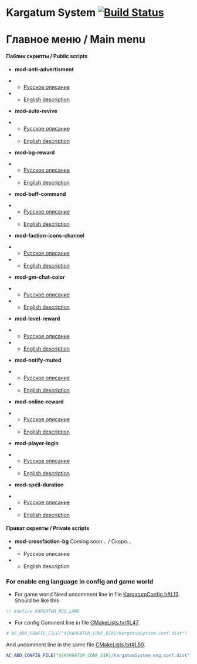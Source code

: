 # Kargatum System [![Build Status](https://travis-ci.com/Winfidonarleyan/kargatum-system.svg?branch=master)](https://travis-ci.com/Winfidonarleyan/kargatum-system)

# Главное меню / Main menu

#### Паблик скрипты / Public scripts
- **mod-anti-advertisment**
- * [Русское описание](https://github.com/Winfidonarleyan/kargatum-system/tree/master/src/mod-anti-advertisment)
- * [English description](https://github.com/Winfidonarleyan/kargatum-system/blob/master/src/mod-anti-advertisment/README_eng.md)

- **mod-auto-revive**
- * [Русское описание](https://github.com/Winfidonarleyan/kargatum-system/blob/master/src/mod-auto-revive)
- * [English description](https://github.com/Winfidonarleyan/kargatum-system/blob/master/src/mod-auto-revive/README_eng.md)

- **mod-bg-reward**
- * [Русское описание](https://github.com/Winfidonarleyan/kargatum-system/blob/master/src/mod-bg-reward)
- * [English description](https://github.com/Winfidonarleyan/kargatum-system/blob/master/src/mod-bg-reward/README_eng.md)

- **mod-buff-command**
- * [Русское описание](https://github.com/Winfidonarleyan/kargatum-system/blob/master/src/mod-buff-command)
- * [English description](https://github.com/Winfidonarleyan/kargatum-system/blob/master/src/mod-buff-command/README_eng.md)

- **mod-faction-icons-channel**
- * [Русское описание](https://github.com/Winfidonarleyan/kargatum-system/blob/master/src/mod-faction-icons-channel)
- * [English description](https://github.com/Winfidonarleyan/kargatum-system/blob/master/src/mod-faction-icons-channel/README_eng.md)

- **mod-gm-chat-color**
- * [Русское описание](https://github.com/Winfidonarleyan/kargatum-system/blob/master/src/mod-gm-chat-color)
- * [English description](https://github.com/Winfidonarleyan/kargatum-system/blob/master/src/mod-gm-chat-color/README_eng.md)

- **mod-level-reward**
- * [Русское описание](https://github.com/Winfidonarleyan/kargatum-system/blob/master/src/mod-level-reward)
- * [English description](https://github.com/Winfidonarleyan/kargatum-system/blob/master/src/mod-level-reward/README_eng.md)

- **mod-notify-muted**
- * [Русское описание](https://github.com/Winfidonarleyan/kargatum-system/blob/master/src/mod-notify-muted)
- * [English description](https://github.com/Winfidonarleyan/kargatum-system/blob/master/src/mod-notify-muted/README_eng.md)

- **mod-online-reward**
- * [Русское описание](https://github.com/Winfidonarleyan/kargatum-system/blob/master/src/mod-online-reward)
- * [English description](https://github.com/Winfidonarleyan/kargatum-system/blob/master/src/mod-online-reward/README_eng.md)

- **mod-player-login**
- * [Русское описание](https://github.com/Winfidonarleyan/kargatum-system/blob/master/src/mod-player-login)
- * [English description](https://github.com/Winfidonarleyan/kargatum-system/blob/master/src/mod-player-login/README_eng.md)

- **mod-spell-duration**
- * [Русское описание](https://github.com/Winfidonarleyan/kargatum-system/blob/master/src/mod-spell-duration)
- * [English description](https://github.com/Winfidonarleyan/kargatum-system/blob/master/src/mod-spell-duration/README_eng.md)

#### Приват скрипты / Private scripts
- **mod-crossfaction-bg** Coming soon... / Скоро...
- * Русское описание
- * English description

### For enable eng language in config and game world
- For game world 
Need uncomment line in file [KargatumConfig.h#L13](https://github.com/Winfidonarleyan/kargatum-system/blob/master/src/Kargatum-lib/KargatumConfig.h#L13). Should be like this
```cpp
// #define KARGATUM_RUS_LANG
```
- For config
Comment line in file [CMakeLists.txt#L47](https://github.com/Winfidonarleyan/kargatum-system/blob/master/CMakeLists.txt#L47).
```Cmake
# AC_ADD_CONFIG_FILE("${KARGATUM_CONF_DIR}/KargatumSystem.conf.dist")
```
And uncomment line in the same file [CMakeLists.txt#L50](https://github.com/Winfidonarleyan/kargatum-system/blob/master/CMakeLists.txt#L50).
```Cmake
AC_ADD_CONFIG_FILE("${KARGATUM_CONF_DIR}/KargatumSystem_eng.conf.dist")
```
